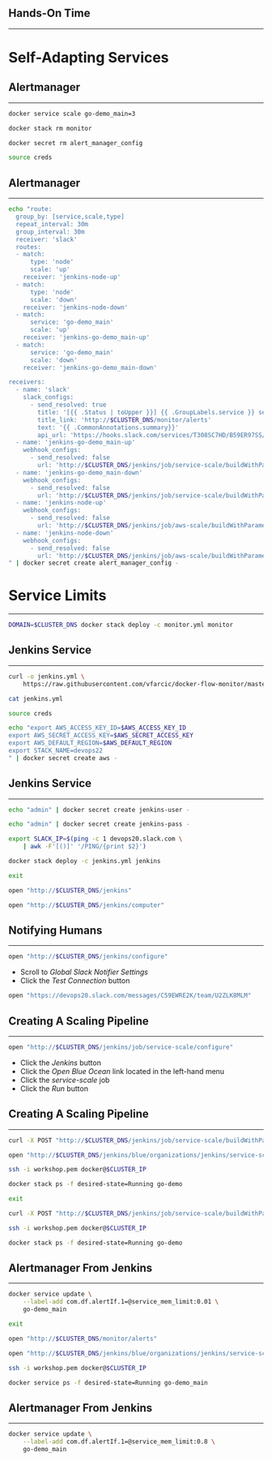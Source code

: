 ## Hands-On Time

---

# Self-Adapting Services


## Alertmanager

---

```bash
docker service scale go-demo_main=3

docker stack rm monitor

docker secret rm alert_manager_config

source creds
```


## Alertmanager

---

```bash
echo "route:
  group_by: [service,scale,type]
  repeat_interval: 30m
  group_interval: 30m
  receiver: 'slack'
  routes:
  - match:
      type: 'node'
      scale: 'up'
    receiver: 'jenkins-node-up'
  - match:
      type: 'node'
      scale: 'down'
    receiver: 'jenkins-node-down'
  - match:
      service: 'go-demo_main'
      scale: 'up'
    receiver: 'jenkins-go-demo_main-up'
  - match:
      service: 'go-demo_main'
      scale: 'down'
    receiver: 'jenkins-go-demo_main-down'

receivers:
  - name: 'slack'
    slack_configs:
      - send_resolved: true
        title: '[{{ .Status | toUpper }}] {{ .GroupLabels.service }} service is in danger!'
        title_link: 'http://$CLUSTER_DNS/monitor/alerts'
        text: '{{ .CommonAnnotations.summary}}'
        api_url: 'https://hooks.slack.com/services/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'
  - name: 'jenkins-go-demo_main-up'
    webhook_configs:
      - send_resolved: false
        url: 'http://$CLUSTER_DNS/jenkins/job/service-scale/buildWithParameters?token=DevOps22&service=go-demo_main&scale=1'
  - name: 'jenkins-go-demo_main-down'
    webhook_configs:
      - send_resolved: false
        url: 'http://$CLUSTER_DNS/jenkins/job/service-scale/buildWithParameters?token=DevOps22&service=go-demo_main&scale=-1'
  - name: 'jenkins-node-up'
    webhook_configs:
      - send_resolved: false
        url: 'http://$CLUSTER_DNS/jenkins/job/aws-scale/buildWithParameters?token=DevOps22&scale=1'
  - name: 'jenkins-node-down'
    webhook_configs:
      - send_resolved: false
        url: 'http://$CLUSTER_DNS/jenkins/job/aws-scale/buildWithParameters?token=DevOps22&scale=-1'
" | docker secret create alert_manager_config -
```


# Service Limits

---

```bash
DOMAIN=$CLUSTER_DNS docker stack deploy -c monitor.yml monitor
```


## Jenkins Service

---

```bash
curl -o jenkins.yml \
    https://raw.githubusercontent.com/vfarcic/docker-flow-monitor/master/stacks/jenkins-aws-secret.yml

cat jenkins.yml

source creds

echo "export AWS_ACCESS_KEY_ID=$AWS_ACCESS_KEY_ID
export AWS_SECRET_ACCESS_KEY=$AWS_SECRET_ACCESS_KEY
export AWS_DEFAULT_REGION=$AWS_DEFAULT_REGION
export STACK_NAME=devops22
" | docker secret create aws -
```


## Jenkins Service

---

```bash
echo "admin" | docker secret create jenkins-user -

echo "admin" | docker secret create jenkins-pass -

export SLACK_IP=$(ping -c 1 devops20.slack.com \
    | awk -F'[()]' '/PING/{print $2}')

docker stack deploy -c jenkins.yml jenkins

exit

open "http://$CLUSTER_DNS/jenkins"

open "http://$CLUSTER_DNS/jenkins/computer"
```


<!-- .slide: data-background="img/jenkins-master-agent.png" data-background-size="contain" -->


## Notifying Humans

---

```bash
open "http://$CLUSTER_DNS/jenkins/configure"
```

* Scroll to *Global Slack Notifier Settings*
* Click the *Test Connection* button

```bash
open "https://devops20.slack.com/messages/C59EWRE2K/team/U2ZLK8MLM"
```


## Creating A Scaling Pipeline

---

```bash
open "http://$CLUSTER_DNS/jenkins/job/service-scale/configure"
```

* Click the *Jenkins* button
* Click the *Open Blue Ocean* link located in the left-hand menu
* Click the *service-scale* job
* Click the *Run* button


## Creating A Scaling Pipeline

---

```bash
curl -X POST "http://$CLUSTER_DNS/jenkins/job/service-scale/buildWithParameters?token=DevOps22&service=go-demo_main&scale=1"

open "http://$CLUSTER_DNS/jenkins/blue/organizations/jenkins/service-scale/activity"

ssh -i workshop.pem docker@$CLUSTER_IP

docker stack ps -f desired-state=Running go-demo

exit

curl -X POST "http://$CLUSTER_DNS/jenkins/job/service-scale/buildWithParameters?token=DevOps22&service=go-demo_main&scale=-1"

ssh -i workshop.pem docker@$CLUSTER_IP

docker stack ps -f desired-state=Running go-demo
```


## Alertmanager From Jenkins

---

```bash
docker service update \
    --label-add com.df.alertIf.1=@service_mem_limit:0.01 \
    go-demo_main

exit

open "http://$CLUSTER_DNS/monitor/alerts"

open "http://$CLUSTER_DNS/jenkins/blue/organizations/jenkins/service-scale/activity"

ssh -i workshop.pem docker@$CLUSTER_IP

docker service ps -f desired-state=Running go-demo_main
```


<!-- .slide: data-background="img/jenkins-slack-scale.png" data-background-size="contain" -->


## Alertmanager From Jenkins

---

```bash
docker service update \
    --label-add com.df.alertIf.1=@service_mem_limit:0.8 \
    go-demo_main
```